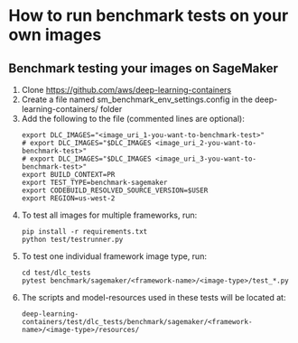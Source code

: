 # How to run benchmark tests on your own images

## Benchmark testing your images on SageMaker
1. Clone https://github.com/aws/deep-learning-containers
2. Create a file named sm_benchmark_env_settings.config in the deep-learning-containers/ folder
3. Add the following to the file (commented lines are optional):
    ```shell script
    export DLC_IMAGES="<image_uri_1-you-want-to-benchmark-test>"
    # export DLC_IMAGES="$DLC_IMAGES <image_uri_2-you-want-to-benchmark-test>"
    # export DLC_IMAGES="$DLC_IMAGES <image_uri_3-you-want-to-benchmark-test>"
    export BUILD_CONTEXT=PR
    export TEST_TYPE=benchmark-sagemaker
    export CODEBUILD_RESOLVED_SOURCE_VERSION=$USER
    export REGION=us-west-2
    ```
4. To test all images for multiple frameworks, run:
    ```shell script
    pip install -r requirements.txt
    python test/testrunner.py
    ```
5. To test one individual framework image type, run:
    ```shell script
    cd test/dlc_tests
    pytest benchmark/sagemaker/<framework-name>/<image-type>/test_*.py
    ```
6. The scripts and model-resources used in these tests will be located at:
    ```shell script
    deep-learning-containers/test/dlc_tests/benchmark/sagemaker/<framework-name>/<image-type>/resources/
    ```
